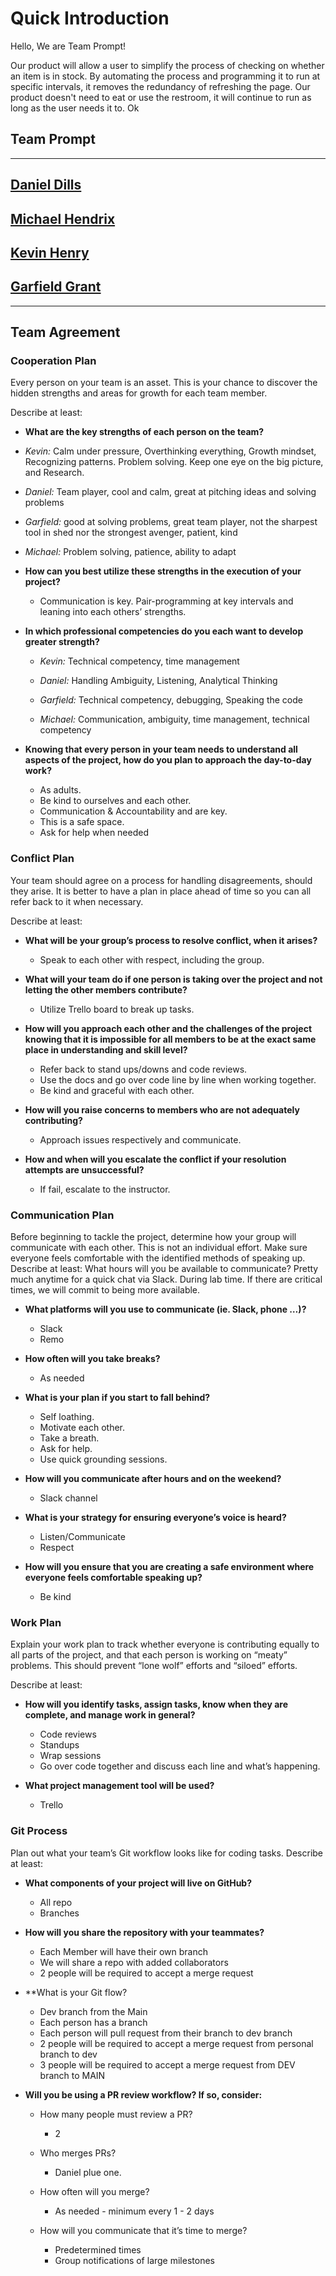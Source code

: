 # Quick Introduction

Hello, We are Team Prompt!

Our product will allow a user to simplify the process of checking on whether an item is in stock. By automating the process and programming it to run at specific intervals, it removes the redundancy of refreshing the page. Our product doesn't need to eat or use the restroom, it will continue to run as long as the user needs it to. Ok

## Team Prompt

-------------

## [Daniel Dills](https://github.com/danieldills)

## [Michael Hendrix](https://github.com/mhendricks96)

## [Kevin Henry](https://github.com/kevinhenry)

## [Garfield Grant](https://github.com/Marleyman876)

-------------

## Team Agreement

### Cooperation Plan

Every person on your team is an asset. This is your chance to discover the hidden strengths and areas for growth for each team member.

Describe at least:

* **What are the key strengths of each person on the team?**

* *Kevin:* Calm under pressure, Overthinking everything, Growth mindset, Recognizing patterns. Problem solving. Keep one eye on the big picture, and Research.

* *Daniel:* Team player, cool and calm, great at pitching ideas and solving problems

* *Garfield:*  good at solving problems, great team player, not the sharpest tool in shed nor the strongest avenger, patient, kind

* *Michael:* Problem solving, patience, ability to adapt

* **How can you best utilize these strengths in the execution of your project?**

  * Communication is key. Pair-programming at key intervals and leaning into each others’ strengths.

* **In which professional competencies do you each want to develop greater strength?**

  * *Kevin:* Technical competency, time management

  * *Daniel:* Handling Ambiguity, Listening, Analytical Thinking

  * *Garfield:* Technical competency, debugging, Speaking the code

  * *Michael:* Communication, ambiguity, time management, technical competency

* **Knowing that every person in your team needs to understand all aspects of the project, how do you plan to approach the day-to-day work?**
  * As adults.
  * Be kind to ourselves and each other.
  * Communication & Accountability and are key.
  * This is a safe space.
  * Ask for help when needed 

### Conflict Plan

Your team should agree on a process for handling disagreements, should they arise. It is better to have a plan in place ahead of time so you can all refer back to it when necessary.

Describe at least:

* **What will be your group’s process to resolve conflict, when it arises?**

  * Speak to each other with respect, including the group.

* **What will your team do if one person is taking over the project and not letting the other members contribute?**

  * Utilize Trello board to break up tasks.

* **How will you approach each other and the challenges of the project knowing that it is impossible for all members to be at the exact same place in understanding and skill level?**

  * Refer back to stand ups/downs and code reviews.
  * Use the docs and go over code line by line when working together.
  * Be kind and graceful with each other.

* **How will you raise concerns to members who are not adequately contributing?**

  * Approach issues respectively and communicate.

* **How and when will you escalate the conflict if your resolution attempts are unsuccessful?**

  * If fail, escalate to the instructor.

### Communication Plan

Before beginning to tackle the project, determine how your group will communicate with each other. This is not an individual effort. Make sure everyone feels comfortable with the identified methods of speaking up.
Describe at least:
What hours will you be available to communicate? Pretty much anytime for a quick chat via Slack. During lab time. If there are critical times, we will commit to being more available.

* **What platforms will you use to communicate (ie. Slack, phone …)?**

  * Slack
  * Remo

* **How often will you take breaks?**

  * As needed

* **What is your plan if you start to fall behind?**

  * Self loathing.
  * Motivate each other.
  * Take a breath.
  * Ask for help.
  * Use quick grounding sessions.

* **How will you communicate after hours and on the weekend?**

  * Slack channel

* **What is your strategy for ensuring everyone’s voice is heard?**

  * Listen/Communicate
  * Respect

* **How will you ensure that you are creating a safe environment where everyone feels comfortable speaking up?**

  * Be kind

### Work Plan

Explain your work plan to track whether everyone is contributing equally to all parts of the project, and that each person is working on “meaty” problems. This should prevent “lone wolf” efforts and “siloed” efforts.

Describe at least:

* **How will you identify tasks, assign tasks, know when they are complete, and manage work in general?**
  * Code reviews
  * Standups
  * Wrap sessions
  * Go over code together and discuss each line and what’s happening.

* **What project management tool will be used?**
  * Trello

### Git Process

Plan out what your team’s Git workflow looks like for coding tasks.
Describe at least:

* **What components of your project will live on GitHub?**
  * All repo
  * Branches

* **How will you share the repository with your teammates?**
  * Each Member will have their own branch
  * We will share a repo with added collaborators
  * 2 people will be required to accept a merge request

* **What is your Git flow?
  * Dev branch from the Main
  * Each person has a  branch
  * Each person will pull request from their branch to dev branch
  * 2 people will be required to accept a merge request from personal branch to dev
  * 3 people will be required to accept a merge request from DEV branch to MAIN

* **Will you be using a PR review workflow? If so, consider:**
  * How many people must review a PR?
    * 2
  * Who merges PRs?
    * Daniel plue one.

  * How often will you merge?
    * As needed - minimum every 1 - 2 days
  * How will you communicate that it’s time to merge?
    * Predetermined times
    * Group notifications of large milestones
